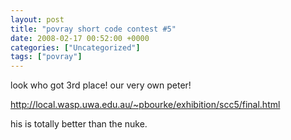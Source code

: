 ```yaml
---
layout: post
title: "povray short code contest #5"
date: 2008-02-17 00:52:00 +0000
categories: ["Uncategorized"]
tags: ["povray"]
---
```


look who got 3rd place! our very own peter!

http://local.wasp.uwa.edu.au/~pbourke/exhibition/scc5/final.html

his is totally better than the nuke.